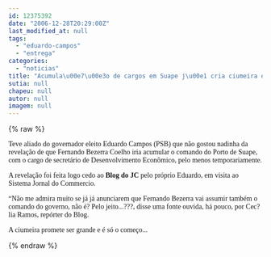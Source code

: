 ```yaml
---
id: 12375392
date: "2006-12-28T20:29:00Z"
last_modified_at: null
tags:
  - "eduardo-campos"
  - "entrega"
categories:
  - "noticias"
title: "Acumula\u00e7\u00e3o de cargos em Suape j\u00e1 cria ciumeira entre aliados de Eduardo Campos"
sutia: null
chapeu: null
autor: null
imagem: null
---
```

{% raw %}
<p><P><FONT face=Verdana>Teve aliado do governador eleito&nbsp;Eduardo Campos (PSB) que não gostou nadinha da revelação de que Fernando Bezerra Coelho iria acumular o comando do Porto de Suape, com o cargo de secretário de Desenvolvimento Econômico, pelo menos temporariamente. </FONT></P></p>
<p><P><FONT face=Verdana>A revelação foi feita logo cedo ao <STRONG>Blog do JC</STRONG> pelo próprio Eduardo, em visita ao Sistema Jornal do Commercio.</FONT></P></p>
<p><P><FONT face=Verdana>“Não me admira muito se já já anunciarem que Fernando Bezerra&nbsp;vai assumir também o comando do governo, não é? Pelo jeito...???, disse uma fonte ouvida, há pouco,&nbsp;por Cec?lia Ramos, repórter do Blog.</P></p>
<p><P>A ciumeira promete ser grande e é só o começo...</FONT></P> </p>
{% endraw %}